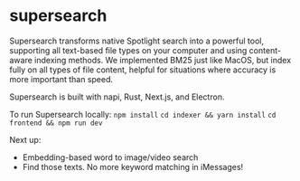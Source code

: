 # supersearch
Supersearch transforms native Spotlight search into a powerful tool, supporting all text-based file types on your computer and using content-aware indexing methods. We implemented BM25 just like MacOS, but index fully on all types of file content, helpful for situations where accuracy is more important than speed.

Supersearch is built with napi, Rust, Next.js, and Electron.

To run Supersearch locally:
`npm install`
`cd indexer && yarn install`
`cd frontend && npm run dev`

Next up:
- Embedding-based word to image/video search
- Find those texts. No more keyword matching in iMessages!
